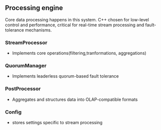 ## Processing engine
Core data processing happens in this system.
C++ chosen for low-level control and performance, critical for real-time stream processing and fault-tolerance mechanisms.

### StreamProcessor
- Implements core operations(filtering,tranformations, aggregations)

### QuorumManager
- Implements leaderless quorum-based fault tolerance

### PostProcessor
- Aggregates and structures data into OLAP-compatible formats

### Config
- stores settings specific to stream processing

